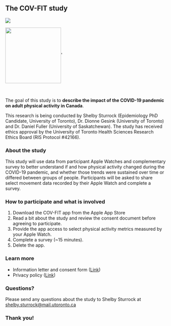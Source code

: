 ## The COV-FIT study

<img align="center" src="/cov-fit/docs/assets/logo.png">

<img align="center" src="/cov-fit/docs/assets/uoftLogo.ai" width="175">'

<br clear="center"/>

The goal of this study is to **describe the impact of the COVID-19 pandemic on adult physical activity in Canada**. 

This research is being conducted by Shelby Sturrock (Epidemiology PhD Candidate, University of Toronto), Dr. Dionne Gesink (University of Toronto) and Dr. Daniel Fuller (University of Saskatchewan). The study has received ethics approval by the University of Toronto Health Sciences Research Ethics Board (RIS Protocol #42166).

### About the study
This study will use data from participant Apple Watches and complementary survey to better understand if and how physical activity changed during the COVID-19 pandemic, and whether those trends were sustained over time or differed between groups of people. Participants will be asked to share select movement data recorded by their Apple Watch and complete a survey. 

### How to participate and what is involved
1. Download the COV-FIT app from the Apple App Store
2. Read a bit about the study and review the consent document before agreeing to participate. 
3. Provide the app access to select physical activity metrics measured by your Apple Watch. 
4. Complete a survey (~15 minutes).
5. Delete the app.

### Learn more

- Information letter and consent form ([Link](url))
- Privacy policy ([Link](url))

### Questions?

Please send any questions about the study to Shelby Sturrock at shelby.sturrock@mail.utoronto.ca

### Thank you!

